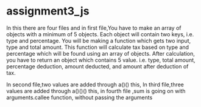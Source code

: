 # assignment3_js
In this there are four files  and in first file,You have to make an array of objects with a minimum of 5 objects. Each object will contain two keys, i.e. type and percentage.
You will be making a function which gets two input, type and total amount. This function will calculate tax based on type and percentage which will be found using an array of objects. After calculation, you have to return an object which contains 5 value. i.e. type, total amount, percentage deduction, amount deducted, and amount after deduction of tax.

In second file,two values are added through a()() this,
In third file,three values are added through a()()() this,
in fourth file ,sum is going on with arguments.callee function, without passing the arguments
